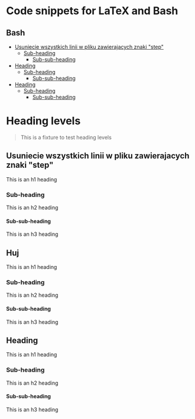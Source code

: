 Code snippets for LaTeX and Bash
========================================


Bash
------------

- [Usuniecie wszystkich linii w pliku zawierajacych znaki "step"](#usuniecie-linii-z-pliku)
  * [Sub-heading](#sub-heading)
    + [Sub-sub-heading](#sub-sub-heading)
- [Heading](#heading-1)
  * [Sub-heading](#sub-heading-1)
    + [Sub-sub-heading](#sub-sub-heading-1)
- [Heading](#heading-2)
  * [Sub-heading](#sub-heading-2)
    + [Sub-sub-heading](#sub-sub-heading-2)


# Heading levels

> This is a fixture to test heading levels

<!-- toc -->

## Usuniecie wszystkich linii w pliku zawierajacych znaki "step"

This is an h1 heading

### Sub-heading

This is an h2 heading

#### Sub-sub-heading

This is an h3 heading

## Huj

This is an h1 heading

### Sub-heading

This is an h2 heading

#### Sub-sub-heading

This is an h3 heading

## Heading

This is an h1 heading

### Sub-heading

This is an h2 heading

#### Sub-sub-heading

This is an h3 heading
